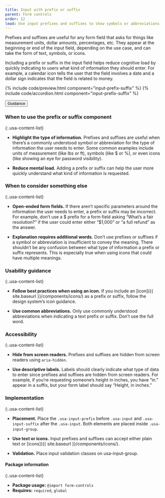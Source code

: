 ```yaml
---
title: Input with prefix or suffix
parent: Form controls
order: 12
lead: Use input prefixes and suffixes to show symbols or abbreviations that help users enter the right type of information in a form’s text input.
---
```


Prefixes and suffixes are useful for any form field that asks for things like measurement units, dollar amounts, percentages, etc. They appear at the beginning or end of the input field, depending on the use case, and can take the form of text, symbols, or icons. 

Including a prefix or suffix in the input field helps reduce cognitive load by quickly indicating to users what kind of information they should enter. For example, a calendar icon tells the user that the field involves a date and a dollar sign indicates that the field is related to money.  

{% include code/preview.html component="input-prefix-suffix" %}
{% include code/accordion.html component="input-prefix-suffix" %}


<div class="usa-accordion usa-accordion--bordered site-accordion-docs">
  <button class="usa-button-unstyled usa-accordion__button"
      aria-expanded="true" aria-controls="prefix-suffix-docs">
    Guidance
  </button>
  <div id="prefix-suffix-docs" aria-hidden="false" class="usa-accordion__content site-component-usage" markdown="1">

### When to use the prefix or suffix component

{:.usa-content-list}

- **Highlight the type of information.** Prefixes and suffixes are useful when there’s a commonly understood symbol or abbreviation for the type of information the user needs to enter. Some common examples include units of measurement (like lbs or ft), symbols (like $ or %), or even icons (like showing an eye for password visibility).  

- **Reduce mental load.** Adding a prefix or suffix can help the user more quickly understand what kind of information is requested. 

### When to consider something else

{:.usa-content-list}

- **Open-ended form fields.** If there aren’t specific parameters around the information the user needs to enter, a prefix or suffix may be incorrect. For example, don’t use a $ prefix for a form field asking “What’s a fair resolution?” if the user could enter either “$1,000” or “a full refund” as the answer.  

- **Explanation requires additional words.** Don’t use prefixes or suffixes if a symbol or abbreviation is insufficient to convey the meaning. There shouldn’t be any confusion between what type of information a prefix or suffix represents. This is especially true when using icons that could have multiple meanings. 

### Usability guidance

{:.usa-content-list}

- **Follow best practices when using an icon.** If you include an [icon]({{ site.baseurl }}/components/icons/) as a prefix or suffix, follow the design system’s icon guidance.

- **Use common abbreviations.** Only use commonly understood abbreviations when indicating a text prefix or suffix. Don’t use the full word.

### Accessibility

{:.usa-content-list}

- **Hide from screen readers.** Prefixes and suffixes are hidden from screen readers using `aria-hidden`.

- **Use descriptive labels.** Labels should clearly indicate what type of data to enter since prefixes and suffixes are hidden from screen readers. For example, if you’re requesting someone’s height in inches, you have “in.” appear in a suffix, but your form label should say “Height, in inches.”

### Implementation

{:.usa-content-list}

- **Placement.** Place the `.usa-input-prefix` before `.usa-input` and `.usa-input-suffix` after the `.usa-input`. Both elements are placed inside `.usa-input-group`.

- **Use text or icons.** Input prefixes and suffixes can accept either plain text or [icons]({{ site.baseurl }}/components/icons/).

- **Validation.** Place input validation classes on usa-input-group.

#### Package information

{:.usa-content-list}

- **Package usage:** `@import form-controls`
- **Requires:** `required`, `global`


</div>
</div>